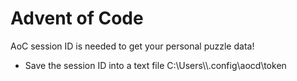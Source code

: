 # Advent of Code

AoC session ID is needed to get your personal puzzle data!
- Save the session ID into a text file C:\Users\\**<user>**\\.config\aocd\token